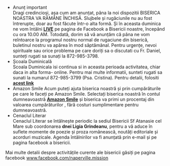 * <label>Anunț important</label>  
Dragi credincioși, așa cum am anunțat, pâna la noi dispozitii BISERICA NOASTRA VA RĂMÂNE
ÎNCHISĂ. Slujbele și rugăciunile nu au fost întrerupte, doar au fost făcute într-o alta formă.
Și în aceasta duminica ne vom întâlni  <a href="https://www.facebook.com/naperville.mission"><strong>LIVE</strong></a> pe pagina de Facebook a Bisericii noastre, începând cu ora
10.00 AM.
Totodată, dorim să vă anunțăm că pâna ne vom reîntoarce la programul nostru normal de rugaciune din
biserică, buletinul nostru va apărea în mod săptămânal.
Pentru urgențe, nevoi spirituale sau orice problema pe care doriți sa o discutati cu Fr. Daniel, sunteți
rugati sa sunați la 872-985-3798. 
* <label>Școala Duminicală</label>  
Scoala Duminicala  isi continua si in aceasta perioada activitatea, chiar daca in alta forma-  online.  Pentru mai multe informatii, sunteti rugati sa sunati la numarul 872-985-3799 (Psa. Cristina). Pentru detalii, folositi <a href="{{ site.baseurl }}/ro/scoala-duminicala.html" target="_blank"><strong>acest link</strong></a>
* <label>Amazon Smile</label> 
Acum puteți ajuta biserica noastră și prin cumpărăturile pe care le faceți pe Amazon Smile. Selectați biserica noastră în contul dumneavoastră <a href="https://smile.amazon.com"><strong>Amazon Smile</strong></a> și biserica va primi un procentaj din valoarea cumpărăturilor , fără costuri sumplimentare pentru dumneavoastră. 
* <label>Cenaclul Literar</label>  
Cenaclul Literar se întâlnește periodic la sediul Bisericii Sf Atanasie cel Mare sub coordonarea <strong>dnei Ligia Grindeanu</strong>, pentru a vă aduce în suflete momente de poezie și proza românească, noutăți editoriale și acorduri muzicale. Agenda întâlnirilor va fi anunțată prin e-mail și pe pagina facebook a bisericii.

Mai multe detalii despre activitățile curente ale bisericii găsiți pe pagina facebook <a href="https://www.facebook.com/naperville.mission">www.facebook.com/naperville.mission</a>